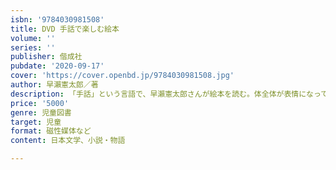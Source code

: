 ```yaml
---
isbn: '9784030981508'
title: DVD 手話で楽しむ絵本
volume: ''
series: ''
publisher: 偕成社
pubdate: '2020-09-17'
cover: 'https://cover.openbd.jp/9784030981508.jpg'
author: 早瀨憲太郎／著
description: 「手話」という言語で、早瀨憲太郎さんが絵本を読む。体全体が表情になって伝えてくれる映像。声で読む、字幕あり・なし選択可。
price: '5000'
genre: 児童図書
target: 児童
format: 磁性媒体など
content: 日本文学、小説・物語

---
```

